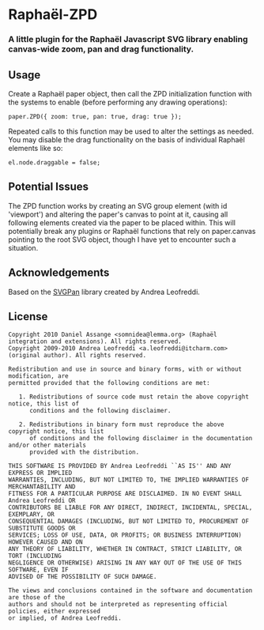 # Raphaël-ZPD
### A little plugin for the Raphaël Javascript SVG library enabling canvas-wide zoom, pan and drag functionality.

## Usage
Create a Raphaël paper object, then call the ZPD initialization function with the systems to enable (before performing any drawing operations):

	paper.ZPD({ zoom: true, pan: true, drag: true });

Repeated calls to this function may be used to alter the settings as needed. You may disable the drag functionality on the basis of individual Raphaël elements like so:

	el.node.draggable = false;

## Potential Issues

The ZPD function works by creating an SVG group element (with id 'viewport') and altering the paper's canvas to point at it, causing all following elements created via the paper to be placed within. This will potentially break any plugins or Raphaël functions that rely on paper.canvas pointing to the root SVG object, though I have yet to encounter such a situation.

## Acknowledgements

Based on the [SVGPan](http://code.google.com/p/svgpan/) library created by Andrea Leofreddi.

## License

	Copyright 2010 Daniel Assange <somnidea@lemma.org> (Raphaël integration and extensions). All rights reserved.
	Copyright 2009-2010 Andrea Leofreddi <a.leofreddi@itcharm.com> (original author). All rights reserved.
	
	Redistribution and use in source and binary forms, with or without modification, are
	permitted provided that the following conditions are met:
	
	   1. Redistributions of source code must retain the above copyright notice, this list of
	      conditions and the following disclaimer.
	
	   2. Redistributions in binary form must reproduce the above copyright notice, this list
	      of conditions and the following disclaimer in the documentation and/or other materials
	      provided with the distribution.
	
	THIS SOFTWARE IS PROVIDED BY Andrea Leofreddi ``AS IS'' AND ANY EXPRESS OR IMPLIED
	WARRANTIES, INCLUDING, BUT NOT LIMITED TO, THE IMPLIED WARRANTIES OF MERCHANTABILITY AND
	FITNESS FOR A PARTICULAR PURPOSE ARE DISCLAIMED. IN NO EVENT SHALL Andrea Leofreddi OR
	CONTRIBUTORS BE LIABLE FOR ANY DIRECT, INDIRECT, INCIDENTAL, SPECIAL, EXEMPLARY, OR
	CONSEQUENTIAL DAMAGES (INCLUDING, BUT NOT LIMITED TO, PROCUREMENT OF SUBSTITUTE GOODS OR
	SERVICES; LOSS OF USE, DATA, OR PROFITS; OR BUSINESS INTERRUPTION) HOWEVER CAUSED AND ON
	ANY THEORY OF LIABILITY, WHETHER IN CONTRACT, STRICT LIABILITY, OR TORT (INCLUDING
	NEGLIGENCE OR OTHERWISE) ARISING IN ANY WAY OUT OF THE USE OF THIS SOFTWARE, EVEN IF
	ADVISED OF THE POSSIBILITY OF SUCH DAMAGE.
	
	The views and conclusions contained in the software and documentation are those of the
	authors and should not be interpreted as representing official policies, either expressed
	or implied, of Andrea Leofreddi.
